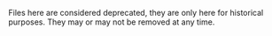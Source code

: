 Files here are considered deprecated, they are only here for historical purposes. They may or may not be removed at any time.